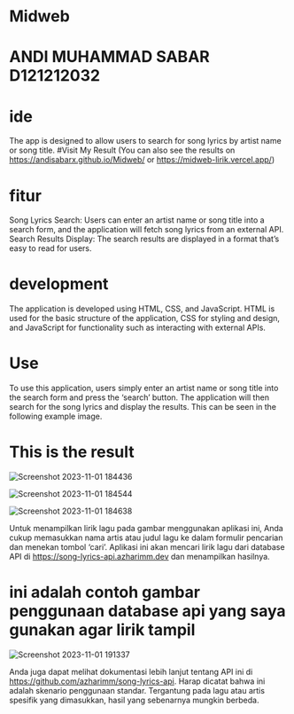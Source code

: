 # Midweb
# ANDI MUHAMMAD SABAR D121212032
# ide 
The app is designed to allow users to search for song lyrics by artist name or song title. 
#Visit My Result (You can also see the results on https://andisabarx.github.io/Midweb/ or https://midweb-lirik.vercel.app/)
# fitur
Song Lyrics Search: Users can enter an artist name or song title into a search form, and the application will fetch song lyrics from an external API.
Search Results Display: The search results are displayed in a format that’s easy to read for users.

# development
The application is developed using HTML, CSS, and JavaScript. HTML is used for the basic structure of the application, CSS for styling and design, and JavaScript for functionality such as interacting with external APIs.

# Use
To use this application, users simply enter an artist name or song title into the search form and press the ‘search’ button. The application will then search for the song lyrics and display the results. This can be seen in the following example image.


# This is the result

![Screenshot 2023-11-01 184436](https://github.com/andisabarx/Midweb/assets/54459720/a02e94a4-7b31-4f74-a089-783c8bccd61d)

![Screenshot 2023-11-01 184544](https://github.com/andisabarx/Midweb/assets/54459720/d9654460-429a-464e-9b42-d3c7d9339ed8)

![Screenshot 2023-11-01 184638](https://github.com/andisabarx/Midweb/assets/54459720/8c57d6af-8f4c-4a7c-b0c3-155be8664e21)




Untuk menampilkan lirik lagu pada gambar menggunakan aplikasi ini, Anda cukup memasukkan nama artis atau judul lagu ke dalam formulir pencarian dan menekan tombol ‘cari’. Aplikasi ini akan mencari lirik lagu dari database API di https://song-lyrics-api.azharimm.dev dan menampilkan hasilnya.


# ini adalah contoh gambar penggunaan database api yang saya gunakan agar lirik tampil

![Screenshot 2023-11-01 191337](https://github.com/andisabarx/Midweb/assets/54459720/0ebc848c-9e2e-4086-a4df-2175f7118ed9)




Anda juga dapat melihat dokumentasi lebih lanjut tentang API ini di https://github.com/azharimm/song-lyrics-api. 
Harap dicatat bahwa ini adalah skenario penggunaan standar. Tergantung pada lagu atau artis spesifik yang dimasukkan, hasil yang sebenarnya mungkin berbeda.
